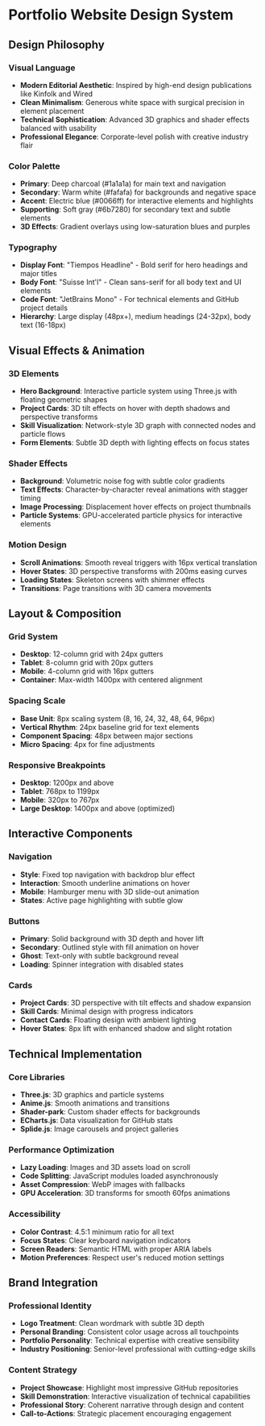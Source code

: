 # Portfolio Website Design System

## Design Philosophy

### Visual Language
- **Modern Editorial Aesthetic**: Inspired by high-end design publications like Kinfolk and Wired
- **Clean Minimalism**: Generous white space with surgical precision in element placement
- **Technical Sophistication**: Advanced 3D graphics and shader effects balanced with usability
- **Professional Elegance**: Corporate-level polish with creative industry flair

### Color Palette
- **Primary**: Deep charcoal (#1a1a1a) for main text and navigation
- **Secondary**: Warm white (#fafafa) for backgrounds and negative space
- **Accent**: Electric blue (#0066ff) for interactive elements and highlights
- **Supporting**: Soft gray (#6b7280) for secondary text and subtle elements
- **3D Effects**: Gradient overlays using low-saturation blues and purples

### Typography
- **Display Font**: "Tiempos Headline" - Bold serif for hero headings and major titles
- **Body Font**: "Suisse Int'l" - Clean sans-serif for all body text and UI elements
- **Code Font**: "JetBrains Mono" - For technical elements and GitHub project details
- **Hierarchy**: Large display (48px+), medium headings (24-32px), body text (16-18px)

## Visual Effects & Animation

### 3D Elements
- **Hero Background**: Interactive particle system using Three.js with floating geometric shapes
- **Project Cards**: 3D tilt effects on hover with depth shadows and perspective transforms
- **Skill Visualization**: Network-style 3D graph with connected nodes and particle flows
- **Form Elements**: Subtle 3D depth with lighting effects on focus states

### Shader Effects
- **Background**: Volumetric noise fog with subtle color gradients
- **Text Effects**: Character-by-character reveal animations with stagger timing
- **Image Processing**: Displacement hover effects on project thumbnails
- **Particle Systems**: GPU-accelerated particle physics for interactive elements

### Motion Design
- **Scroll Animations**: Smooth reveal triggers with 16px vertical translation
- **Hover States**: 3D perspective transforms with 200ms easing curves
- **Loading States**: Skeleton screens with shimmer effects
- **Transitions**: Page transitions with 3D camera movements

## Layout & Composition

### Grid System
- **Desktop**: 12-column grid with 24px gutters
- **Tablet**: 8-column grid with 20px gutters  
- **Mobile**: 4-column grid with 16px gutters
- **Container**: Max-width 1400px with centered alignment

### Spacing Scale
- **Base Unit**: 8px scaling system (8, 16, 24, 32, 48, 64, 96px)
- **Vertical Rhythm**: 24px baseline grid for text elements
- **Component Spacing**: 48px between major sections
- **Micro Spacing**: 4px for fine adjustments

### Responsive Breakpoints
- **Desktop**: 1200px and above
- **Tablet**: 768px to 1199px
- **Mobile**: 320px to 767px
- **Large Desktop**: 1400px and above (optimized)

## Interactive Components

### Navigation
- **Style**: Fixed top navigation with backdrop blur effect
- **Interaction**: Smooth underline animations on hover
- **Mobile**: Hamburger menu with 3D slide-out animation
- **States**: Active page highlighting with subtle glow

### Buttons
- **Primary**: Solid background with 3D depth and hover lift
- **Secondary**: Outlined style with fill animation on hover
- **Ghost**: Text-only with subtle background reveal
- **Loading**: Spinner integration with disabled states

### Cards
- **Project Cards**: 3D perspective with tilt effects and shadow expansion
- **Skill Cards**: Minimal design with progress indicators
- **Contact Cards**: Floating design with ambient lighting
- **Hover States**: 8px lift with enhanced shadow and slight rotation

## Technical Implementation

### Core Libraries
- **Three.js**: 3D graphics and particle systems
- **Anime.js**: Smooth animations and transitions
- **Shader-park**: Custom shader effects for backgrounds
- **ECharts.js**: Data visualization for GitHub stats
- **Splide.js**: Image carousels and project galleries

### Performance Optimization
- **Lazy Loading**: Images and 3D assets load on scroll
- **Code Splitting**: JavaScript modules loaded asynchronously
- **Asset Compression**: WebP images with fallbacks
- **GPU Acceleration**: 3D transforms for smooth 60fps animations

### Accessibility
- **Color Contrast**: 4.5:1 minimum ratio for all text
- **Focus States**: Clear keyboard navigation indicators
- **Screen Readers**: Semantic HTML with proper ARIA labels
- **Motion Preferences**: Respect user's reduced motion settings

## Brand Integration

### Professional Identity
- **Logo Treatment**: Clean wordmark with subtle 3D depth
- **Personal Branding**: Consistent color usage across all touchpoints
- **Portfolio Personality**: Technical expertise with creative sensibility
- **Industry Positioning**: Senior-level professional with cutting-edge skills

### Content Strategy
- **Project Showcase**: Highlight most impressive GitHub repositories
- **Skill Demonstration**: Interactive visualization of technical capabilities
- **Professional Story**: Coherent narrative through design and content
- **Call-to-Actions**: Strategic placement encouraging engagement